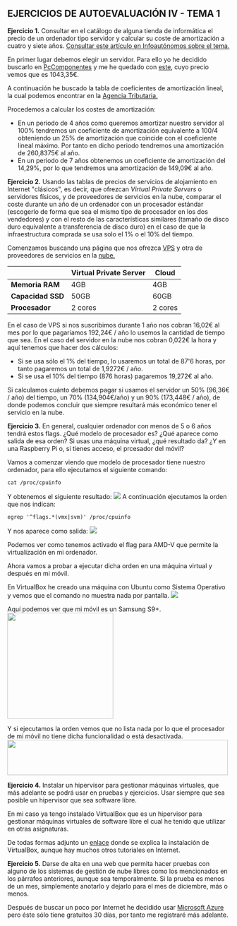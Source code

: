 ## EJERCICIOS DE AUTOEVALUACIÓN IV - TEMA 1

**Ejercicio 1.** Consultar en el catálogo de alguna tienda de informática el precio de un ordenador tipo servidor y calcular su coste de amortización a cuatro y siete años. [Consultar este artículo en Infoautónomos sobre el tema.](http://infoautonomos.eleconomista.es/consultas-a-la-comunidad/988/)

En primer lugar debemos elegir un servidor. Para ello yo he decidido buscarlo en [PcComponentes](https://www.pccomponentes.com/) y me he quedado con [este](https://www.pccomponentes.com/hpe-proliant-ml30-intel-xeon-e-222416gb-reacondicionado), cuyo precio vemos que es 1043,35€.

A continuación he buscado la tabla de coeficientes de amortización lineal, la cual podemos encontrar en la [Agencia Tributaria.](https://www.agenciatributaria.es/AEAT.internet/Inicio/_Segmentos_/Empresas_y_profesionales/Empresas/Impuesto_sobre_Sociedades/Periodos_impositivos_a_partir_de_1_1_2015/Base_imponible/Amortizacion/Tabla_de_coeficientes_de_amortizacion_lineal_.shtml)

Procedemos a calcular los costes de amortización:
* En un periodo de 4 años como queremos amortizar nuestro servidor al 100% tendremos un coeficiente de amortización equivalente a 100/4 obteniendo un 25% de amortización que coincide con el coeficiente lineal máximo. Por tanto en dicho periodo tendremos una amortización de 260,8375€ al año.
* En un periodo de 7 años obtenemos un coeficiente de amortización del 14,29%, por lo que tendremos una amortización de 149,09€ al año.

**Ejercicio 2.** Usando las tablas de precios de servicios de alojamiento en Internet "clásicos", es decir, que ofrezcan *Virtual Private Servers* o servidores físicos, y de proveedores de servicios en la nube, comparar el coste durante un año de un ordenador con un procesador estándar (escogerlo de forma que sea el mismo tipo de procesador en los dos vendedores) y con el resto de las características similares (tamaño de disco duro equivalente a transferencia de disco duro) en el caso de que la infraestructura comprada se usa solo el 1% o el 10% del tiempo.

Comenzamos buscando una página que nos ofrezca [VPS](https://axarnet.es/vps?gclid=EAIaIQobChMI5YO41aaW7AIV1OFRCh1E6ANeEAAYASAAEgKHI_D_BwE) y otra de proveedores de servicios en la [nube.](https://clouding.io/lp-ppc/cloud-server?gclid=EAIaIQobChMI4-GY8qWW7AIV1YjVCh1FvALiEAAYASAAEgJQU_D_BwE)

|       | Virtual Private Server | Cloud |
| --- | -- | -- |
| **Memoria RAM** | 4GB | 4GB |
| **Capacidad SSD** | 50GB | 60GB |
| **Procesador** | 2 cores | 2 cores |

En el caso de VPS si nos suscribimos durante 1 año nos cobran 16,02€ al mes por lo que pagaríamos 192,24€ / año lo usemos la cantidad de tiempo que sea. En el caso del servidor en la nube nos cobran 0,022€ la hora y aquí tenemos que hacer dos cálculos:
* Si se usa sólo el 1% del tiempo, lo usaremos un total de 87'6 horas, por tanto pagaremos un total de 1,9272€ / año.
* Si se usa el 10% del tiempo (876 horas) pagaremos 19,272€ al año.

Si calculamos cuánto debemos pagar si usamos el servidor un 50% (96,36€ / año) del tiempo, un 70% (134,904€/año) y un 90% (173,448€ / año), de donde podemos concluir que siempre resultará más económico tener el servicio en la nube.

**Ejercicio 3.** En general, cualquier ordenador con menos de 5 o 6 años tendrá estos flags. ¿Qué modelo de procesador es? ¿Qué aparece como salida de esa orden? Si usas una máquina virtual, ¿qué resultado da? ¿Y en una Raspberry Pi o, si tienes acceso, el prcesador del móvil?

Vamos a comenzar viendo que modelo de procesador tiene nuestro ordenador, para ello ejecutamos el siguiente comando:
~~~
cat /proc/cpuinfo
~~~
Y obtenemos el siguiente resultado:
![](Imágenes/modeloProcesador.png)
A continuación ejecutamos la orden que nos indican:
~~~
egrep '^flags.*(vmx|svm)' /proc/cpuinfo
~~~

Y nos aparece como salida:
![](Imágenes/salidaComando.png)

Podemos ver como tenemos activado el flag para AMD-V que permite la virtualización en mi ordenador.

Ahora vamos a probar a ejecutar dicha orden en una máquina virtual y después en mi móvil.

En VirtualBox he creado una máquina con Ubuntu como Sistema Operativo y vemos que el comando no muestra nada por pantalla.
![](Imágenes/pruebaVirtual.png)

Aquí podemos ver que mi móvil es un Samsung S9+.
<img src="Imágenes/modeloMovil.jpg" width="240px" />

Y si ejecutamos la orden vemos que no lista nada por lo que el procesador de mi móvil no tiene dicha funcionalidad o está desactivada.
<img src="Imágenes/ordenMovil.jpg" height="80px" width="500px" />


**Ejercicio 4.** Instalar un hipervisor para gestionar máquinas virtuales, que más adelante se podrá usar en pruebas y ejercicios. Usar siempre que sea posible un hipervisor que sea software libre.

En mi caso ya tengo instalado VirtualBox que es un hipervisor para gestionar máquinas virtuales de software libre el cual he tenido que utilizar en otras asignaturas.

De todas formas adjunto un [enlace](https://vivaubuntu.com/instalar-virtualbox-en-ubuntu-18-04/) donde se explica la instalación de VirtualBox, aunque hay muchos otros tutoriales en Internet.

**Ejercicio 5.** Darse de alta en una web que permita hacer pruebas con alguno de los sistemas de gestión de nube libres como los mencionados en los párrafos anteriores, aunque sea temporalmente. Si la prueba es menos de un mes, simplemente anotarlo y dejarlo para el mes de diciembre, más o menos.

Después de buscar un poco por Internet he decidido usar [Microsoft Azure](https://azure.microsoft.com/en-us/free/search/?&ef_id=EAIaIQobChMIk_nGmNCa7AIVlu5RCh36SwJdEAAYAiAAEgIxkPD_BwE:G:s&OCID=AID2100112_SEM_EAIaIQobChMIk_nGmNCa7AIVlu5RCh36SwJdEAAYAiAAEgIxkPD_BwE:G:s) pero éste sólo tiene gratuitos 30 días, por tanto me registraré más adelante.
